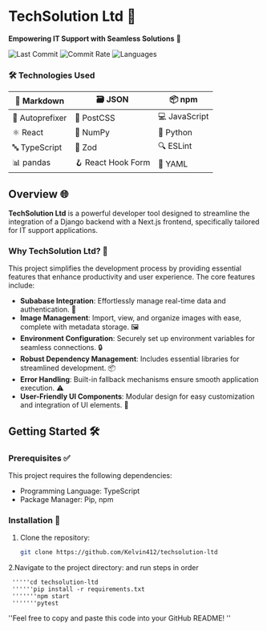 # TechSolution Ltd 🚀

**Empowering IT Support with Seamless Solutions** 🌟

![Last Commit](https://img.shields.io/badge/last_commit-today-brightgreen) ![Commit Rate](https://img.shields.io/badge/commit_rate-91.1%25-blue) ![Languages](https://img.shields.io/badge/languages-4-lightgrey)

### 🛠️ Technologies Used

| 📄 Markdown | 🗃️ JSON     | 📦 npm           |
|-------------|-------------|------------------|
| 🔧 Autoprefixer | 🎨 PostCSS | 💻 JavaScript    |
| ⚛️ React     | 🐍 NumPy   | 🐍 Python        |
| 🔤 TypeScript | 📜 Zod     | 🔍 ESLint        |
| 📊 pandas   | 🪝 React Hook Form | 📄 YAML     |


## Overview 🌐
**TechSolution Ltd** is a powerful developer tool designed to streamline the integration of a Django backend with a Next.js frontend, specifically tailored for IT support applications.

### Why TechSolution Ltd? 🤔
This project simplifies the development process by providing essential features that enhance productivity and user experience. The core features include:

- **Subabase Integration**: Effortlessly manage real-time data and authentication. 🔄
- **Image Management**: Import, view, and organize images with ease, complete with metadata storage. 🖼️
- **Environment Configuration**: Securely set up environment variables for seamless connections. 🔒
- **Robust Dependency Management**: Includes essential libraries for streamlined development. 📦
- **Error Handling**: Built-in fallback mechanisms ensure smooth application execution. ⚠️
- **User-Friendly UI Components**: Modular design for easy customization and integration of UI elements. 🎨

## Getting Started 🛠️

### Prerequisites ✅
This project requires the following dependencies:
- Programming Language: TypeScript
- Package Manager: Pip, npm

### Installation 🔧
1. Clone the repository:
   ```bash
   git clone https://github.com/Kelvin412/techsolution-ltd
2.Navigate to the project directory: and run steps in order

     '''''cd techsolution-ltd
     ''''''pip install -r requirements.txt
     '''''''npm start
     '''''''pytest

''Feel free to copy and paste this code into your GitHub README! ''
